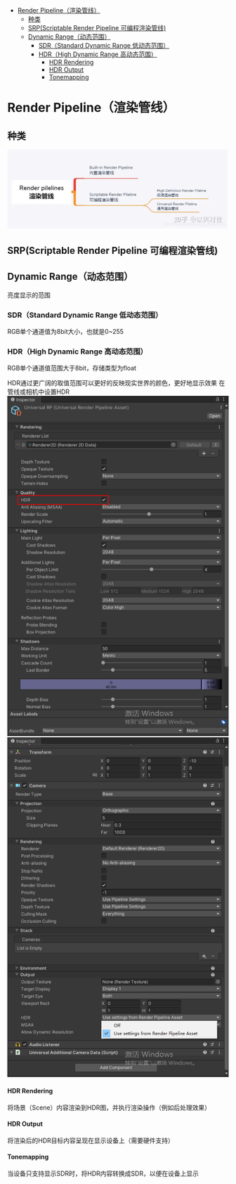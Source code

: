 - [Render Pipeline（渲染管线）](#render-pipeline渲染管线)
  - [种类](#种类)
  - [SRP(Scriptable Render Pipeline 可编程渲染管线)](#srpscriptable-render-pipeline-可编程渲染管线)
  - [Dynamic Range（动态范围）](#dynamic-range动态范围)
    - [SDR（Standard Dynamic Range 低动态范围）](#sdrstandard-dynamic-range-低动态范围)
    - [HDR（High Dynamic Range 高动态范围）](#hdrhigh-dynamic-range-高动态范围)
      - [HDR Rendering](#hdr-rendering)
      - [HDR Output](#hdr-output)
      - [Tonemapping](#tonemapping)

# Render Pipeline（渲染管线）
## 种类
![Alt text](assets/unity_render_pipeline/image.png)




## SRP(Scriptable Render Pipeline 可编程渲染管线)




## Dynamic Range（动态范围）
亮度显示的范围
### SDR（Standard Dynamic Range 低动态范围）
RGB单个通道值为8bit大小，也就是0~255
### HDR（High Dynamic Range 高动态范围）
RGB单个通道值范围大于8bit，存储类型为float

HDR通过更广阔的取值范围可以更好的反映现实世界的颜色，更好地显示效果
在管线或相机中设置HDR
![Alt text](assets/unity_render_pipeline/image-1.png)
![Alt text](assets/unity_render_pipeline/image-2.png)
#### HDR Rendering
将场景（Scene）内容渲染到HDR图，并执行渲染操作（例如后处理效果）
#### HDR Output
将渲染后的HDR目标内容呈现在显示设备上（需要硬件支持）
#### Tonemapping
当设备只支持显示SDR时，将HDR内容转换成SDR，以便在设备上显示